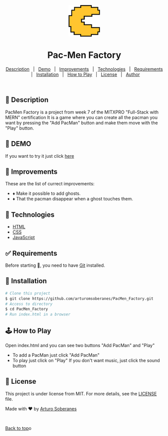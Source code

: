 <div align="center" id="top">
  <img src="./img/pacman.png"  width="100" height="100">   
</div>

# <h1 align="center">Pac-Men Factory</h1>

<p align="center">
  <a href="#dart-description">Description</a> &#xa0; | &#xa0; 
  <a href="#dart-demo">Demo</a> &#xa0; | &#xa0;
  <a href="#memo-improvements">Improvements</a> &#xa0; | &#xa0;
  <a href="#art-technologies">Technologies</a> &#xa0; | &#xa0;
  <a href="#white_check_mark-requirements">Requirements</a> &#xa0; | &#xa0;
  <a href="#toolbox-installation">Installation</a> &#xa0; | &#xa0;
  <a href="#joystickhow-to-play">How to Play</a> &#xa0; | &#xa0;
  <a href="#briefcase-license">License</a> &#xa0; | &#xa0;
  <a href="https://github.com/arturomsoberanes" target="_blank">Author</a>
</p>

<br>


## :dart: Description ##

PacMen Factory is a project from week 7 of the MITXPRO "Full-Stack with MERN" certification
It is a game where you can create all the pacman you want by pressing the "Add PacMan" button and make them move with the "Play" button.

## :dart: DEMO ##

If you want to try it just click [here](https://arturomsoberanes.github.io/PacMen_Factory)

## :memo: Improvements ##

These are the list of currect improvements:

- :diamonds: Make it possible to add ghosts.	
- :diamonds: That the pacman disappear when a ghost touches them.

## :art: Technologies ##

- [HTML](https://www.w3schools.com/html/)
- [CSS](https://www.w3schools.com/css/)
- [JavaScript](https://www.w3schools.com/js/)

## :white_check_mark: Requirements ##

Before starting :checkered_flag:, you need to have [Git](https://git-scm.com) installed.

## :toolbox: Installation ##

```bash
# Clone this project
$ git clone https://github.com/arturomsoberanes/PacMen_Factory.git
# Access to directory
$ cd PacMen_Factory
# Run index.html in a browser

```

## :joystick:	How to Play ##

Open index.html and you can see two buttons "Add PacMan" and "Play"
- To add a PacMan just click "Add PacMan"
- To play just click on "Play"
If you don't want music, just click the sound button


## :briefcase:	 License ##

This project is under license from MIT. For more details, see the [LICENSE](LICENSE) file.


Made with :heart: by <a href="https://github.com/arturomsoberanes" target="_blank">Arturo Soberanes</a>

&#xa0;

<a href="#top">Back to top</a>o

